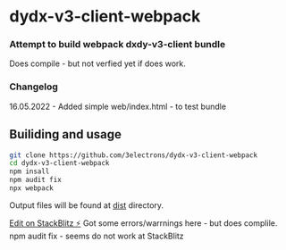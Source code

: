 # dydx-v3-client-webpack
### Attempt to build webpack dxdy-v3-client bundle 
Does compile - but not verfied yet if does work.

### Changelog 

16.05.2022 - Added simple web/index.html - to test bundle 

## Builiding and usage
``` bash
git clone https://github.com/3electrons/dydx-v3-client-webpack
cd dydx-v3-client-webpack 
npm insall 
npm audit fix 
npx webpack 
```

Output files will be found at [dist](https://github.com/3electrons/dydx-v3-client-webpack/tree/master/dist) directory.

[Edit on StackBlitz ⚡️](https://stackblitz.com/edit/node-qsx7rq)
Got some errors/warrnings here - but does complile.  
npm audit fix - seems do not work at StackBlitz
